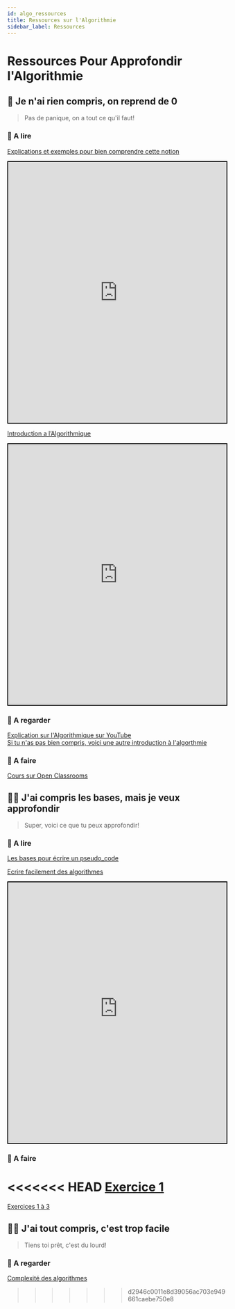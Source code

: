 ```yaml
---
id: algo_ressources
title: Ressources sur l'Algorithmie
sidebar_label: Ressources
---
```



# Ressources Pour Approfondir l'Algorithmie

## 🏁 Je n'ai rien compris, on reprend de 0
> Pas de panique, on a tout ce qu'il faut! 

### 📖 A lire

[Explications et exemples pour bien comprendre cette notion](http://villemin.gerard.free.fr/Wwwgvmm/Logique/IAalgorD.htm)
<iframe style="width:100%; height:600px; border:2px solid black" src="http://villemin.gerard.free.fr/Wwwgvmm/Logique/IAalgorD.htm"></iframe>

[Introduction a l’Algorithmique](http://pise.info/algo/introduction.htm)
<iframe style="width:100%; height:600px; border:2px solid black" src="http://pise.info/algo/introduction.htm"></iframe>

### 🍿 A regarder

[Explication sur l'Algorithmique sur YouTube](https://www.youtube.com/watch?v=fgcGdkhtUcE&list=PLU1uhUPH-DQDup76tvg6XnRjkR719AaFA)  
[Si tu n'as pas bien compris, voici une autre introduction à l'algorthmie](https://www.youtube.com/watch?v=rKkxWayZPHM)

### 🚀 A faire

[Cours sur Open Classrooms](http://openclassrooms.com/fr/courses/1467201-algorithmique-pour-lapprenti-programmeur)

## 👩‍💻 J'ai compris les bases, mais je veux approfondir
> Super, voici ce que tu peux approfondir!

### 📖 A lire

[Les bases pour écrire un pseudo_code](https://h-deb.clg.qc.ca/CLG/Cours/Bon-Pseudocode.html)


[Ecrire facilement des algorithmes](https://apprendre-la-programmation.net/debutant-ecrire-facilement-algorithme/)
<iframe style="width:100%; height:600px; border:2px solid black" src="https://apprendre-la-programmation.net/debutant-ecrire-facilement-algorithme/"></iframe>

### 🚀 A faire

<<<<<<< HEAD
[Exercice 1](./algo_exercices)
=======
[Exercices 1 à 3](./algo_exercices)

## 🏄‍♀️ J'ai tout compris, c'est trop facile
> Tiens toi prêt, c'est du lourd!

### 🍿 A regarder

[Complexité des algorithmes](https://www.youtube.com/watch?v=c2HzJEEpWmU)

>>>>>>> d2946c0011e8d39056ac703e949661caebe750e8
